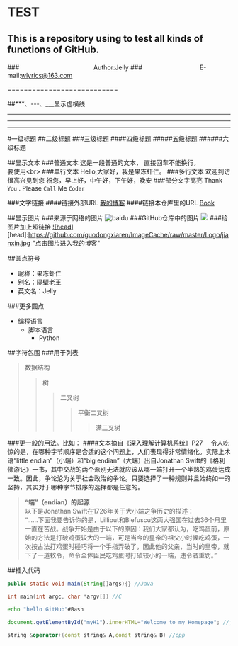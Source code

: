 TEST
===========================
This is a repository using to test all kinds of functions of GitHub.
---------------------------
###　　　　　　　　　　　　Author:Jelly
###　　　　　　　　　 E-mail:wlyrics@163.com

===========================

##***、---、___显示虚横线
***
---
___



#一级标题
##二级标题
###三级标题
####四级标题
#####五级标题
######六级标题


##显示文本
###普通文本
这是一段普通的文本，
直接回车不能换行，<br>
要使用\<br>
###单行文本
    Hello,大家好，我是果冻虾仁。
###多行文本
    欢迎到访
    很高兴见到您
    祝您，早上好，中午好，下午好，晚安
###部分文字高亮
Thank `You` . Please `Call` Me `Coder`

###文字链接
####链接外部URL
[我的博客](http://blog.csdn.net/guodongxiaren/article/details/23690801 "悬停显示")
####链接本仓库里的URL
[Book](./Book)


##显示图片
###来源于网络的图片
![baidu](http://www.baidu.com/img/bdlogo.gif "百度logo")
###GitHub仓库中的图片
![](https://github.com/guodongxiaren/ImageCache/raw/master/Logo/foryou.gif)
###给图片加上超链接
[![head]](http://blog.csdn.net/guodongxiaren/article/details/23690801)
[head]:https://github.com/guodongxiaren/ImageCache/raw/master/Logo/jianxin.jpg "点击图片进入我的博客"

##圆点符号
* 昵称：果冻虾仁
* 别名：隔壁老王
* 英文名：Jelly

###更多圆点
* 编程语言
    * 脚本语言
        * Python

##字符包围
###用于列表
>数据结构
>>树
>>>二叉树
>>>>平衡二叉树
>>>>>满二叉树

###更一般的用法。比如：
####文本摘自《深入理解计算机系统》P27
　令人吃惊的是，在哪种字节顺序是合适的这个问题上，人们表现得非常情绪化。实际上术语“little endian”（小端）和“big endian”（大端）出自Jonathan Swift的《格利佛游记》一书，其中交战的两个派别无法就应该从哪一端打开一个半熟的鸡蛋达成一致。因此，争论沦为关于社会政治的争论。只要选择了一种规则并且始终如一的坚持，其实对于哪种字节排序的选择都是任意的。
><b>“端”（endian）的起源</b><br>
以下是Jonathan Swift在1726年关于大小端之争历史的描述：<br>
“……下面我要告诉你的是，Lilliput和Blefuscu这两大强国在过去36个月里一直在苦战。战争开始是由于以下的原因：我们大家都认为，吃鸡蛋前，原始的方法是打破鸡蛋较大的一端，可是当今的皇帝的祖父小时候吃鸡蛋，一次按古法打鸡蛋时碰巧将一个手指弄破了，因此他的父亲，当时的皇帝，就下了一道敕令，命令全体臣民吃鸡蛋时打破较小的一端，违令者重罚。”


##插入代码
```Java
public static void main(String[]args){} //Java
```
```c
int main(int argc, char *argv[]) //C
```
```Bash
echo "hello GitHub"#Bash
```
```javascript
document.getElementById("myH1").innerHTML="Welcome to my Homepage"; //javascipt
```
```cpp
string &operator+(const string& A,const string& B) //cpp
```


